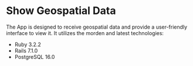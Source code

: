 # Show Geospatial Data

The App is designed to receive geospatial data and provide a user-friendly interface to view it. It utilizes the morden and latest technologies:

- Ruby 3.2.2
- Rails 7.1.0
- PostgreSQL 16.0
